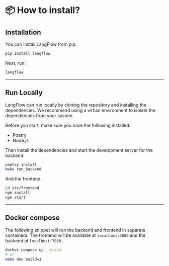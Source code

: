 # 📦 How to install?

## Installation

You can install LangFlow from pip:

```bash
pip install langflow
```

Next, run:

```bash
langflow
```

---

## Run Locally

LangFlow can run locally by cloning the repository and installing the dependencies. We recommend using a virtual environment to isolate the dependencies from your system.

Before you start, make sure you have the following installed:

- Poetry
- Node.js

Then install the dependencies and start the development server for the backend:

```bash
poetry install
make run_backend
```

And the frontend:

```bash
cd src/frontend
npm install
npm start
```

---

## Docker compose

The following snippet will run the backend and frontend in separate containers. The frontend will be available at `localhost:3000` and the backend at `localhost:7860`.

```bash
docker compose up --build
# or
make dev build=1
```